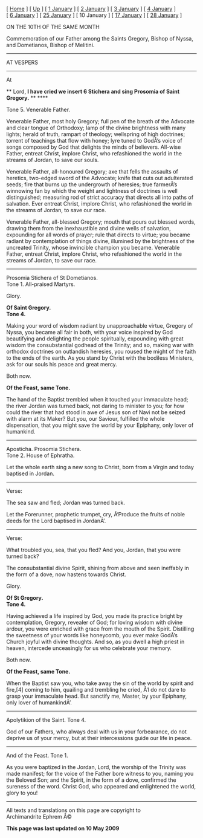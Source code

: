 \[ [Home](index.md) \] \[ [Up](jan-int.md) \]
\[ [1 January](1january.md) \] \[ [2 January](jan02.md) \]
\[ [3 January](3_january.md) \] \[ [4 January](4_january.md) \]
\[ [6 January](6january.md) \] \[ [25 January](25_january.md) \]
\[ 10 January \] \[ [17 January](17%20January.md) \]
\[ [28 January](28_january.md) \]

ON THE 10TH OF THE SAME MONTH

Commemoration of our Father among the Saints Gregory, Bishop of Nyssa,
and Dometianos, Bishop of Melitini.

****

AT VESPERS

****

At

** Lord, **I have cried we insert 6 Stichera and sing Prosomia of Saint
Gregory.** ** ****

Tone 5. Venerable Father.

Venerable Father, most holy Gregory; full pen of the breath of the
Advocate and clear tongue of Orthodoxy; lamp of the divine brightness
with many lights; herald of truth, rampart of theology; wellspring of
high doctrines; torrent of teachings that flow with honey; lyre tuned to
GodÂ’s voice of songs composed by God that delights the minds of
believers. All-wise Father, entreat Christ, implore Christ, who
refashioned the world in the streams of Jordan, to save our souls.

Venerable Father, all-honoured Gregory; axe that fells the assaults of
heretics, two-edged sword of the Advocate; knife that cuts out
adulterated seeds; fire that burns up the undergrowth of heresies; true
farmerÂ’s winnowing fan by which the weight and lightness of doctrines
is well distinguished; measuring rod of strict accuracy that directs all
into paths of salvation. Ever entreat Christ, implore Christ, who
refashioned the world in the streams of Jordan, to save our race.

Venerable Father, all-blessed Gregory; mouth that pours out blessed
words, drawing them from the inexhaustible and divine wells of
salvation, expounding for all words of prayer; rule that directs to
virtue; you became radiant by contemplation of things divine, illumined
by the brightness of the uncreated Trinity, whose invincible champion
you became. Venerable Father, entreat Christ, implore Christ, who
refashioned the world in the streams of Jordan, to save our race.

****

Prosomia Stichera of St Dometianos.\
Tone 1. All-praised Martyrs.

Glory.

**Of Saint Gregory.\
Tone 4.**

Making your word of wisdom radiant by unapproachable virtue, Gregory of
Nyssa, you became all fair in both, with your voice inspired by God
beautifying and delighting the people spiritually, expounding with great
wisdom the consubstantial godhead of the Trinity; and so, making war
with orthodox doctrines on outlandish heresies, you roused the might of
the faith to the ends of the earth. As you stand by Christ with the
bodiless Ministers, ask for our souls his peace and great mercy.

Both now.

**Of the Feast, same Tone.**

The hand of the Baptist trembled when it touched your immaculate head;
the river Jordan was turned back, not daring to minister to you; for how
could the river that had stood in awe of Jesus son of Navi not be seized
with alarm at its Maker? But you, our Saviour, fulfilled the whole
dispensation, that you might save the world by your Epiphany, only lover
of humankind.

****

Aposticha. Prosomia Stichera.\
Tone 2. House of Ephratha.

Let the whole earth sing a new song to Christ, born from a Virgin and
today baptised in Jordan.

****

Verse:

The sea saw and fled; Jordan was turned back.

Let the Forerunner, prophetic trumpet, cry, Â‘Produce the fruits of
noble deeds for the Lord baptised in JordanÂ’.

****

Verse:

What troubled you, sea, that you fled? And you, Jordan, that you were
turned back?

The consubstantial divine Spirit, shining from above and seen ineffably
in the form of a dove, now hastens towards Christ.

Glory.

**Of St Gregory.\
Tone 4.**

Having achieved a life inspired by God, you made its practice bright by
contemplation, Gregory, revealer of God; for loving wisdom with divine
ardour, you were enriched with grace from the mouth of the Spirit.
Distilling the sweetness of your words like honeycomb, you ever make
GodÂ’s Church joyful with divine thoughts. And so, as you dwell a high
priest in heaven, intercede unceasingly for us who celebrate your
memory.

Both now.

**Of the Feast, same Tone.**

When the Baptist saw you, who take away the sin of the world by spirit
and fire,\[4\] coming to him, quailing and trembling he cried, Â‘I do
not dare to grasp your immaculate head. But sanctify me, Master, by your
Epiphany, only lover of humankindÂ’.

****

Apolytikion of the Saint. Tone 4.

God of our Fathers, who always deal with us in your forbearance, do not
deprive us of your mercy, but at their intercessions guide our life in
peace.

****

And of the Feast. Tone 1.

As you were baptized in the Jordan, Lord, the worship of the Trinity was
made manifest; for the voice of the Father bore witness to you, naming
you the Beloved Son; and the Spirit, in the form of a dove, confirmed
the sureness of the word. Christ God, who appeared and enlightened the
world, glory to you!

------------------------------------------------------------------------

All texts and translations on this page are copyright to\
Archimandrite Ephrem Â©

**This page was last updated on 10 May 2009**
